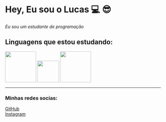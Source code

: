 # Hey, Eu sou o Lucas :computer: :sunglasses:
    
*Eu sou um estudante de programação* 

## Linguagens que estou estudando:
   <p>
   <img width="100px"  src="https://upload.wikimedia.org/wikipedia/commons/thumb/6/61/HTML5_logo_and_wordmark.svg/1200px-HTML5_logo_and_wordmark.svg.png">    
   <img width="70px"  src="https://wikiimg.tojsiabtv.com/wikipedia/commons/thumb/d/d5/CSS3_logo_and_wordmark.svg/1200px-CSS3_logo_and_wordmark.svg.png">        
   <img width="100px"  src="https://cdn.iconscout.com/icon/free/png-256/javascript-2038874-1720087.png">
   </p>
   
***

### Minhas redes socias:
   [GitHub](https://github.com/klucasnunes) \
   [Instagram](https://Instagram.com/klucas.nunes)


